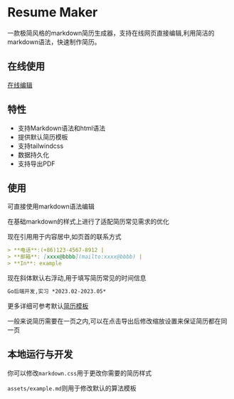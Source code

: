 # Resume Maker

一款极简风格的markdown简历生成器，支持在线网页直接编辑,利用简洁的markdown语法，快速制作简历。

## 在线使用
[在线编辑](https://resume-maker.open17.vip)

## 特性

- 支持Markdown语法和html语法
- 提供默认简历模板
- 支持tailwindcss
- 数据持久化
- 支持导出PDF

## 使用
可直接使用markdown语法编辑

在基础markdown的样式上进行了适配简历常见需求的优化  

现在引用用于内容居中,如页首的联系方式
```md
> **电话**:(+86)123-4567-8912 |
> **邮箱**: [xxxx@bbbb](mailto:xxxx@bbbb) | 
> **In**: example
```
现在斜体默认右浮动,用于填写简历常见的时间信息
```md
Go后端开发,实习 *2023.02-2023.05* 
```
更多详细可参考默认[简历模板](./src/assets/example.md)

一般来说简历需要在一页之内,可以在点击导出后修改缩放设置来保证简历都在同一页


## 本地运行与开发

你可以修改`markdown.css`用于更改你需要的简历样式  

`assets/example.md`则用于修改默认的算法模板
